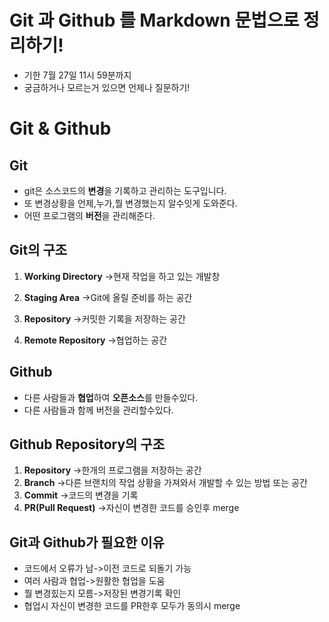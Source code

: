 # Git 과 Github 를 Markdown 문법으로 정리하기!
- 기한 7월 27일 11시 59분까지
- 궁금하거나 모르는거 있으면 언제나 질문하기!
# Git & Github

## Git
- git은 소스코드의 **변경**을 기록하고 관리하는 도구입니다.
- 또 변경상황을 언제,누가,뭘 변경했는지 알수잇게 도와준다.
- 어떤 프로그램의 **버전**을 관리해준다.

## Git의 구조
1. **Working Directory**
   ->현재 작업을 하고 있는 개발창

2. **Staging Area**
   ->Git에 올릴 준비를 하는 공간

3. **Repository**
   ->커밋한 기록을 저장하는 공간

4. **Remote Repository**
   ->협업하는 공간

## Github
- 다른 사람들과 **협업**하여 **오픈소스**를 만들수있다.
- 다른 사람들과 함께 버전을 관리할수있다.

## Github Repository의 구조
1. **Repository**
    ->한개의 프로그램을 저장하는 공간
2. **Branch**
    ->다른 브랜치의 작업 상황을 가져와서 개발할 수 있는 방법 또는 공간
3. **Commit**
    ->코드의 변경을 기록
4. **PR(Pull Request)**
    ->자신이 변경한 코드를 승인후 merge

## Git과 Github가 필요한 이유
- 코드에서 오류가 남->이전 코드로 되돌기 가능
- 여러 사람과 협업->원활한 협업을 도움
- 뭘 변경힜는지 모름->저장된 변경기록 확인
- 협업시 자신이 변경한 코드를 PR한후 모두가 동의시 merge